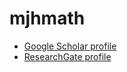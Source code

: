 # mjhmath

* [Google Scholar profile](https://scholar.google.com/citations?user=S4a1LGAAAAAJ)
* [ResearchGate profile](https://www.researchgate.net/profile/Matthew-Henderson-9)
